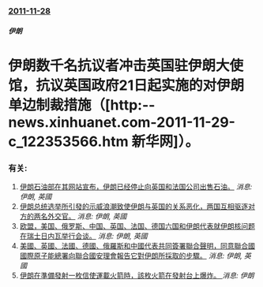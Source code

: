 ### [2011-11-28](/news/2011/11/28/index.md)

##### 伊朗
#  伊朗数千名抗议者冲击英国驻伊朗大使馆，抗议英国政府21日起实施的对伊朗单边制裁措施（[http:--news.xinhuanet.com-2011-11-29-c_122353566.htm 新华网]）。




### 有关:

1. [ 伊朗石油部在其网站宣布，伊朗已经停止向英国和法国公司出售石油。](/news/2012/02/19/伊朗石油部在其网站宣布-伊朗已经停止向英国和法国公司出售石油.md) _消息: 伊朗, 英國_
2. [ 伊朗总统选举所引發的示威浪潮致使伊朗与英国的关系恶化，两国互相驱逐对方的两名外交官。](/news/2009/06/23/伊朗总统选举所引發的示威浪潮致使伊朗与英国的关系恶化-两国互相驱逐对方的两名外交官.md) _消息: 伊朗, 英國_
3. [欧盟，美国、俄罗斯、中国、英国、法国、德国六国和伊朗代表就伊朗核问题在瑞士日内瓦举行会谈。](/news/2008/07/19/欧盟-美国-俄罗斯-中国-英国-法国-德国六国和伊朗代表就伊朗核问题在瑞士日内瓦举行会谈.md) _消息: 伊朗, 英國_
4. [美國、英國、法國、德國、俄羅斯和中國代表共同簽署聯合聲明，同意聯合國國際原子能總署向聯合國安理會報告它對伊朗所採取的步驟。](/news/2006/01/31/美國-英國-法國-德國-俄羅斯和中國代表共同簽署聯合聲明-同意聯合國國際原子能總署向聯合國安理會報告它對伊朗所採取的步驟.md) _消息: 伊朗, 英國_
5. [伊朗在準備發射一枚信使運載火箭時，該枚火箭在發射台上爆炸。 ](/news/2019/08/29/伊朗在準備發射一枚信使運載火箭時-該枚火箭在發射台上爆炸.md) _消息: 伊朗_

